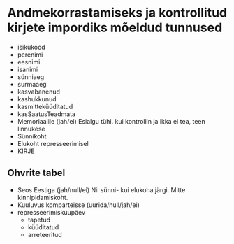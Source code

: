 # Andmekorrastamiseks ja kontrollitud kirjete impordiks mõeldud tunnused

- isikukood
- perenimi
- eesnimi
- isanimi
- sünniaeg
- surmaaeg
- kasvabanenud
- kashukkunud
- kasmitteküüditatud
- kasSaatusTeadmata
- Memoriaalile (jah/ei)
  Esialgu tühi. kui kontrollin ja ikka ei tea, teen linnukese
- Sünnikoht
- Elukoht represseerimisel
- KIRJE

## Ohvrite tabel
- Seos Eestiga (jah/null/ei)
  Nii sünni- kui elukoha järgi. Mitte kinnipidamiskoht.
- Kuuluvus komparteisse (uurida/null/jah/ei)
- represseerimiskuupäev
  - tapetud
  - küüditatud
  - arreteeritud
